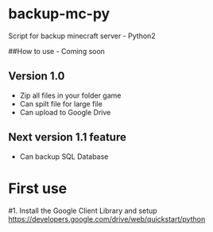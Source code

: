 # backup-mc-py #
Script for backup minecraft server - Python2

##How to use - Coming soon

## Version 1.0 
- Zip all files in your folder game
- Can spilt file for large file
- Can upload to Google Drive

## Next version 1.1 feature ##
- Can backup SQL Database

# First use 
#1. Install the Google Client Library and setup
https://developers.google.com/drive/web/quickstart/python
